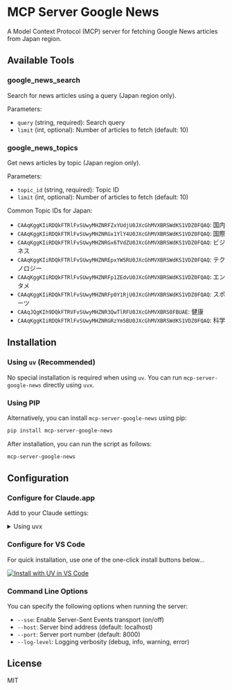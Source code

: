 # MCP Server Google News

A Model Context Protocol (MCP) server for fetching Google News articles from Japan region.

## Available Tools

### google_news_search

Search for news articles using a query (Japan region only).

Parameters:

- `query` (string, required): Search query
- `limit` (int, optional): Number of articles to fetch (default: 10)

### google_news_topics

Get news articles by topic (Japan region only).

Parameters:

- `topic_id` (string, required): Topic ID
- `limit` (int, optional): Number of articles to fetch (default: 10)

Common Topic IDs for Japan:

- `CAAqKggKIiRDQkFTRlFvSUwyMHZNRFZxYUdjU0JXcGhMVXBRSWdKS1VDZ0FQAQ`: 国内
- `CAAqKggKIiRDQkFTRlFvSUwyMHZNRGx1YlY4U0JXcGhMVXBRSWdKS1VDZ0FQAQ`: 国際
- `CAAqKggKIiRDQkFTRlFvSUwyMHZNRGx6TVdZU0JXcGhMVXBRSWdKS1VDZ0FQAQ`: ビジネス
- `CAAqKggKIiRDQkFTRlFvSUwyMHZNREpxYW5RU0JXcGhMVXBRSWdKS1VDZ0FQAQ`: テクノロジー
- `CAAqKggKIiRDQkFTRlFvSUwyMHZNRFp1ZEdvU0JXcGhMVXBRSWdKS1VDZ0FQAQ`: エンタメ
- `CAAqKggKIiRDQkFTRlFvSUwyMHZNRFp0Y1RjU0JXcGhMVXBRSWdKS1VDZ0FQAQ`: スポーツ
- `CAAqJQgKIh9DQkFTRVFvSUwyMHZNR3QwTlRFU0JXcGhMVXBRS0FBUAE`: 健康
- `CAAqKggKIiRDQkFTRlFvSUwyMHZNRGRzYm5BU0JXcGhMVXBRSWdKS1VDZ0FQAQ`: 科学

## Installation

### Using `uv` (Recommended)

No special installation is required when using `uv`. You can run `mcp-server-google-news` directly using `uvx`.

### Using PIP

Alternatively, you can install `mcp-server-google-news` using pip:

```sh
pip install mcp-server-google-news
```

After installation, you can run the script as follows:

```sh
mcp-server-google-news
```

## Configuration

### Configure for Claude.app

Add to your Claude settings:

<details>
<summary>Using uvx</summary>

```json
{
  "mcpServers": {
    "google-news": {
      "command": "uvx",
      "args": ["mcp-server-google-news"]
    }
  }
}
```

</details>

### Configure for VS Code

For quick installation, use one of the one-click install buttons below...

[![Install with UV in VS Code](https://img.shields.io/badge/VS_Code-UV-0098FF?style=flat-square&logo=visualstudiocode&logoColor=white)](https://insiders.vscode.dev/redirect/mcp/install?name=google-news&config=%7B%22command%22%3A%22uvx%22%2C%22args%22%3A%5B%22google-news%22%5D%7D)

### Command Line Options

You can specify the following options when running the server:

- `--sse`: Enable Server-Sent Events transport (on/off)
- `--host`: Server bind address (default: localhost)
- `--port`: Server port number (default: 8000)
- `--log-level`: Logging verbosity (debug, info, warning, error)

## License

MIT
